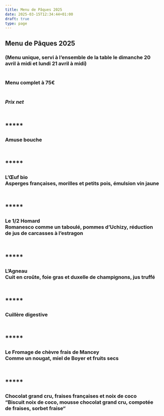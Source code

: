 ```yaml
---
title: Menu de Pâques 2025
date: 2025-03-15T12:34:44+01:00
draft: true
type: page
---
```



## Menu de Pâques 2025

### (Menu unique, servi à l’ensemble de la table le dimanche 20 avril à midi et lundi 21 avril à midi)

### <br/>Menu complet à 75€

###  <br/>_Prix net_

## <br/>*****

### Amuse bouche

## <br/>*****

### L’Œuf bio<br/>Asperges françaises, morilles et petits pois, émulsion vin jaune

## <br/> *****

### Le 1/2 Homard<br/>Romanesco comme un taboulé, pommes d’Uchizy, réduction de jus de carcasses à l’estragon

## <br/> *****

### L’Agneau<br/>Cuit en croûte, foie gras et duxelle de champignons, jus truffé

## <br/> *****

### Cuillère digestive

## <br/> *****

### Le Fromage de chèvre frais de Mancey<br/>Comme un nougat, miel de Boyer et fruits secs

## <br/> *****

### Chocolat grand cru, fraises françaises et noix de coco<br/>“Biscuit noix de coco, mousse chocolat grand cru, compotée de fraises, sorbet fraise“


<br/><br/><br/>